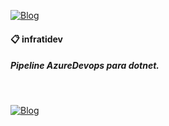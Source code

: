 [![Blog](https://img.shields.io/website?down_color=blue&down_message=infrati.dev&label=Blog&logo=ghost&logoColor=green&style=for-the-badge&up_color=blue&up_message=infrati.dev&url=https%3A%2F%2Finfrati.dev)](https://infrati.dev)

#### 📋 infratidev

##### Pipeline AzureDevops para dotnet.

<br>

[![Blog](https://img.shields.io/website?down_color=blue&down_message=infrati.dev&label=Blog&logo=ghost&logoColor=green&style=for-the-badge&up_color=blue&up_message=infrati.dev&url=https%3A%2F%2Finfrati.dev)](https://infrati.dev)
